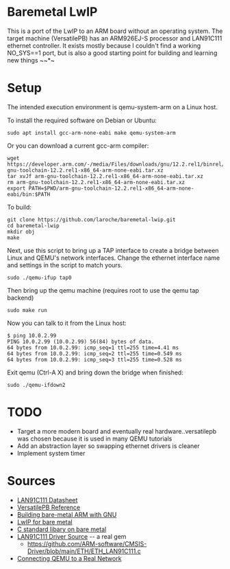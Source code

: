 # Baremetal LwIP
This is a port of the LwIP to an ARM board without an operating system. The target machine (VersatilePB) has an ARM926EJ-S processor and LAN91C111 ethernet controller. It exists mostly because I couldn't find a working NO_SYS==1 port, but is also a good starting point for building and learning new things ~~*~

# Setup
The intended execution environment is qemu-system-arm on a Linux host.

To install the required software on Debian or Ubuntu:
```
sudo apt install gcc-arm-none-eabi make qemu-system-arm
```
Or you can download a current gcc-arm compiler:
```
wget https://developer.arm.com/-/media/Files/downloads/gnu/12.2.rel1/binrel/arm-gnu-toolchain-12.2.rel1-x86_64-arm-none-eabi.tar.xz
tar xvJf arm-gnu-toolchain-12.2.rel1-x86_64-arm-none-eabi.tar.xz
rm arm-gnu-toolchain-12.2.rel1-x86_64-arm-none-eabi.tar.xz
export PATH=$PWD/arm-gnu-toolchain-12.2.rel1-x86_64-arm-none-eabi/bin:$PATH
```

To build:
```
git clone https://github.com/laroche/baremetal-lwip.git
cd baremetal-lwip
mkdir obj
make
```
Next, use this script to bring up a TAP interface to create a bridge between Linux and QEMU's network interfaces. Change the ethernet interface name and settings in the script to match yours.
```
sudo ./qemu-ifup tap0
```
Then bring up the qemu machine (requires root to use the qemu tap backend)
```
sudo make run
```
Now you can talk to it from the Linux host:
```console
$ ping 10.0.2.99
PING 10.0.2.99 (10.0.2.99) 56(84) bytes of data.
64 bytes from 10.0.2.99: icmp_seq=1 ttl=255 time=4.41 ms
64 bytes from 10.0.2.99: icmp_seq=2 ttl=255 time=0.549 ms
64 bytes from 10.0.2.99: icmp_seq=3 ttl=255 time=0.528 ms
```
Exit qemu (Ctrl-A X) and bring down the bridge when finished:
```
sudo ./qemu-ifdown2
```

# TODO
* Target a more modern board and eventually real hardware..versatilepb was chosen because it is used in many QEMU tutorials
* Add an abstraction layer so swapping ethernet drivers is cleaner
* Implement system timer

# Sources
* [LAN91C111 Datasheet](http://ww1.microchip.com/downloads/en/DeviceDoc/00002276A.pdf) 
* [VersatilePB Reference](https://static.docs.arm.com/dui0225/d/DUI0225D_versatile_application_baseboard_arm926ej_s_ug.pdf)
* [Building bare-metal ARM with GNU](https://www.mikrocontroller.net/attachment/66084/Building_bare-metal_ARM_with_GNU.pdf)
* [LwIP for bare metal](http://lwip.wikia.com/wiki/Porting_For_Bare_Metal)
* [C standard libary on bare metal](https://balau82.wordpress.com/2010/12/16/using-newlib-in-arm-bare-metal-programs/)
* [LAN91C111 Driver Source](http://www.jk1mly.org/electoronics/nios/) -- a real gem
   * <https://github.com/ARM-software/CMSIS-Driver/blob/main/ETH/ETH_LAN91C111.c>
* [Connecting QEMU to a Real Network](https://emreboy.wordpress.com/2012/12/24/connecting-qemu-to-a-real-network/)


